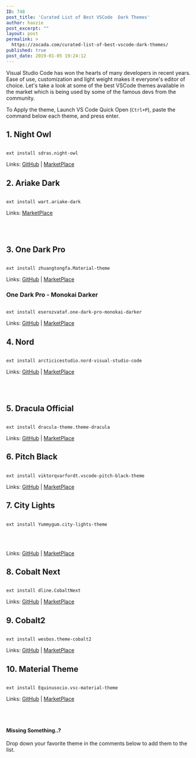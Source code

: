 ```yaml
---
ID: 748
post_title: 'Curated List of Best VSCode  Dark Themes'
author: haxzie
post_excerpt: ""
layout: post
permalink: >
  https://zocada.com/curated-list-of-best-vscode-dark-themes/
published: true
post_date: 2019-01-05 19:24:12
---
```

<!-- wp:paragraph -->
<p>Visual Studio Code has won the hearts of many developers in recent years. Ease of use, customization and light weight makes it everyone's editor of choice. Let's take a look at some of the best VSCode themes available in the market which is being used by some of the famous devs from the community.</p>
<!-- /wp:paragraph -->

<!-- wp:paragraph -->
<p>To Apply the theme, Launch VS Code Quick Open (<code>Ctrl+P</code>), paste the  command below each theme, and press enter.</p>
<!-- /wp:paragraph -->

<!-- wp:heading -->
<h2>1. Night Owl</h2>
<!-- /wp:heading -->

<!-- wp:image {"id":822} -->
<figure class="wp-block-image"><img src="https://zocada.com/wp-content/uploads/2019/01/Screenshot-from-2019-01-05-23-57-36-1024x576.png" alt="" class="wp-image-822"/></figure>
<!-- /wp:image -->

<!-- wp:code -->
<pre class="wp-block-code"><code>ext install sdras.night-owl</code></pre>
<!-- /wp:code -->

<!-- wp:paragraph -->
<p>Links: <a href="https://github.com/sdras/night-owl-vscode-theme">GitHub</a> | <a href="https://marketplace.visualstudio.com/items?itemName=sdras.night-owl&amp;WT.mc_id=twitter-social-sdras">MarketPlace</a></p>
<!-- /wp:paragraph -->

<!-- wp:heading -->
<h2>2. Ariake Dark</h2>
<!-- /wp:heading -->

<!-- wp:image {"id":828} -->
<figure class="wp-block-image"><img src="https://zocada.com/wp-content/uploads/2019/01/Screenshot-from-2019-01-06-00-17-36-1024x576.png" alt="" class="wp-image-828"/></figure>
<!-- /wp:image -->

<!-- wp:code -->
<pre class="wp-block-code"><code>ext install wart.ariake-dark</code></pre>
<!-- /wp:code -->

<!-- wp:paragraph -->
<p>Links:  <a href="https://marketplace.visualstudio.com/items?itemName=wart.ariake-dark">MarketPlace</a></p>
<!-- /wp:paragraph -->

<!-- wp:html -->
<p><script async="" src="//pagead2.googlesyndication.com/pagead/js/adsbygoogle.js"></script><br><ins class="adsbygoogle" style="display: block; text-align: center;" data-ad-layout="in-article" data-ad-format="fluid" data-ad-client="ca-pub-7556700931518738" data-ad-slot="2974167105"></ins><br><script><br />
     (adsbygoogle = window.adsbygoogle || []).push({});<br />
</script></p>
<!-- /wp:html -->

<!-- wp:heading -->
<h2>3. One Dark Pro</h2>
<!-- /wp:heading -->

<!-- wp:image {"id":825} -->
<figure class="wp-block-image"><img src="https://zocada.com/wp-content/uploads/2019/01/Screenshot-from-2019-01-06-00-10-18-1024x576.png" alt="" class="wp-image-825"/></figure>
<!-- /wp:image -->

<!-- wp:code -->
<pre class="wp-block-code"><code>ext install zhuangtongfa.Material-theme</code></pre>
<!-- /wp:code -->

<!-- wp:paragraph -->
<p>Links: <a href="https://github.com/Binaryify/OneDark-Pro">GitHub</a> | <a href="https://marketplace.visualstudio.com/items?itemName=zhuangtongfa.Material-theme">MarketPlace</a></p>
<!-- /wp:paragraph -->

<!-- wp:heading {"level":3} -->
<h3>One Dark Pro - Monokai Darker</h3>
<!-- /wp:heading -->

<!-- wp:image {"id":876} -->
<figure class="wp-block-image"><img src="https://zocada.com/wp-content/uploads/2019/01/Screenshot-from-2019-01-06-12-18-00-1024x576.png" alt="" class="wp-image-876"/></figure>
<!-- /wp:image -->

<!-- wp:code -->
<pre class="wp-block-code"><code>ext install eserozvataf.one-dark-pro-monokai-darker</code></pre>
<!-- /wp:code -->

<!-- wp:paragraph -->
<p>Links: <a href="https://github.com/eserozvataf/vscode-one-dark-pro-monokai-darker.git">GitHub</a> | <a href="https://marketplace.visualstudio.com/items?itemName=eserozvataf.one-dark-pro-monokai-darker">MarketPlace</a></p>
<!-- /wp:paragraph -->

<!-- wp:heading -->
<h2>4. Nord</h2>
<!-- /wp:heading -->

<!-- wp:image {"id":826} -->
<figure class="wp-block-image"><img src="https://zocada.com/wp-content/uploads/2019/01/Screenshot-from-2019-01-06-00-13-04-1024x576.png" alt="" class="wp-image-826"/></figure>
<!-- /wp:image -->

<!-- wp:code -->
<pre class="wp-block-code"><code>ext install arcticicestudio.nord-visual-studio-code</code></pre>
<!-- /wp:code -->

<!-- wp:paragraph -->
<p>Links: <a href="https://github.com/arcticicestudio/nord-visual-studio-code">GitHub</a> | <a href="https://marketplace.visualstudio.com/items?itemName=arcticicestudio.nord-visual-studio-code">MarketPlace</a></p>
<!-- /wp:paragraph -->

<!-- wp:html -->
<p><script async="" src="//pagead2.googlesyndication.com/pagead/js/adsbygoogle.js"></script><br><ins class="adsbygoogle" style="display: block; text-align: center;" data-ad-layout="in-article" data-ad-format="fluid" data-ad-client="ca-pub-7556700931518738" data-ad-slot="2974167105"></ins><br><script><br />
     (adsbygoogle = window.adsbygoogle || []).push({});<br />
</script></p>
<!-- /wp:html -->

<!-- wp:heading -->
<h2>5. Dracula Official</h2>
<!-- /wp:heading -->

<!-- wp:image {"id":827} -->
<figure class="wp-block-image"><img src="https://zocada.com/wp-content/uploads/2019/01/Screenshot-from-2019-01-06-00-15-56-1024x576.png" alt="" class="wp-image-827"/></figure>
<!-- /wp:image -->

<!-- wp:code -->
<pre class="wp-block-code"><code>ext install dracula-theme.theme-dracula</code></pre>
<!-- /wp:code -->

<!-- wp:paragraph -->
<p>Links: <a href="https://github.com/dracula/visual-studio-code.git">GitHub</a> | <a href="https://marketplace.visualstudio.com/items?itemName=dracula-theme.theme-dracula">MarketPlace</a></p>
<!-- /wp:paragraph -->

<!-- wp:heading -->
<h2>6. Pitch Black</h2>
<!-- /wp:heading -->

<!-- wp:image {"id":824} -->
<figure class="wp-block-image"><img src="https://zocada.com/wp-content/uploads/2019/01/Screenshot-from-2019-01-06-00-07-03-1024x576.png" alt="" class="wp-image-824"/></figure>
<!-- /wp:image -->

<!-- wp:code -->
<pre class="wp-block-code"><code>ext install viktorqvarfordt.vscode-pitch-black-theme</code></pre>
<!-- /wp:code -->

<!-- wp:paragraph -->
<p>Links: <a href="https://github.com/ViktorQvarfordt/vscode-pitch-black-theme">GitHub</a> | <a href="https://marketplace.visualstudio.com/items?itemName=viktorqvarfordt.vscode-pitch-black-theme">MarketPlace</a></p>
<!-- /wp:paragraph -->

<!-- wp:heading -->
<h2>7. City Lights</h2>
<!-- /wp:heading -->

<!-- wp:image {"id":829} -->
<figure class="wp-block-image"><img src="https://zocada.com/wp-content/uploads/2019/01/Screenshot-from-2019-01-06-00-19-44-1024x576.png" alt="" class="wp-image-829"/></figure>
<!-- /wp:image -->

<!-- wp:code -->
<pre class="wp-block-code"><code>ext install Yummygum.city-lights-theme</code></pre>
<!-- /wp:code -->

<!-- wp:html -->
<p><script async="" src="//pagead2.googlesyndication.com/pagead/js/adsbygoogle.js"></script><br><ins class="adsbygoogle" style="display: block; text-align: center;" data-ad-layout="in-article" data-ad-format="fluid" data-ad-client="ca-pub-7556700931518738" data-ad-slot="2974167105"></ins><br><script><br />
     (adsbygoogle = window.adsbygoogle || []).push({});<br />
</script></p>
<!-- /wp:html -->

<!-- wp:paragraph -->
<p>Links: <a href="https://github.com/Yummygum/city-lights-syntax-vsc">GitHub</a> | <a href="https://marketplace.visualstudio.com/items?itemName=Yummygum.city-lights-theme">MarketPlace</a></p>
<!-- /wp:paragraph -->

<!-- wp:heading -->
<h2>8. Cobalt Next</h2>
<!-- /wp:heading -->

<!-- wp:image {"id":831} -->
<figure class="wp-block-image"><img src="https://zocada.com/wp-content/uploads/2019/01/Screenshot-from-2019-01-06-00-26-47-1024x576.png" alt="" class="wp-image-831"/></figure>
<!-- /wp:image -->

<!-- wp:code -->
<pre class="wp-block-code"><code>ext install dline.CobaltNext</code></pre>
<!-- /wp:code -->

<!-- wp:paragraph -->
<p>Links: <a href="https://github.com/davidleininger/cobaltnext-vscode.git">GitHub</a> | <a href="https://marketplace.visualstudio.com/items?itemName=dline.CobaltNext">MarketPlace</a></p>
<!-- /wp:paragraph -->

<!-- wp:heading -->
<h2>9. Cobalt2</h2>
<!-- /wp:heading -->

<!-- wp:image {"id":853} -->
<figure class="wp-block-image"><img src="https://zocada.com/wp-content/uploads/2019/01/Screenshot-from-2019-01-06-00-40-15-1024x576.png" alt="" class="wp-image-853"/></figure>
<!-- /wp:image -->

<!-- wp:code -->
<pre class="wp-block-code"><code>ext install wesbos.theme-cobalt2</code></pre>
<!-- /wp:code -->

<!-- wp:paragraph -->
<p>Links: <a href="https://github.com/wesbos/cobalt2-vscode">GitHub</a> | <a href="https://marketplace.visualstudio.com/items?itemName=wesbos.theme-cobalt2">MarketPlace</a></p>
<!-- /wp:paragraph -->

<!-- wp:heading -->
<h2>10. Material Theme</h2>
<!-- /wp:heading -->

<!-- wp:image {"id":835} -->
<figure class="wp-block-image"><img src="https://zocada.com/wp-content/uploads/2019/01/qvxc7OA-1024x570.jpg" alt="" class="wp-image-835"/></figure>
<!-- /wp:image -->

<!-- wp:code -->
<pre class="wp-block-code"><code>ext install Equinusocio.vsc-material-theme</code></pre>
<!-- /wp:code -->

<!-- wp:paragraph -->
<p>Links: <a href="https://github.com/equinusocio/vsc-material-theme.git">GitHub</a> | <a href="https://marketplace.visualstudio.com/items?itemName=Equinusocio.vsc-material-theme">MarketPlace</a></p>
<!-- /wp:paragraph -->

<!-- wp:html -->
<p><script async="" src="//pagead2.googlesyndication.com/pagead/js/adsbygoogle.js"></script><br><ins class="adsbygoogle" style="display: block; text-align: center;" data-ad-layout="in-article" data-ad-format="fluid" data-ad-client="ca-pub-7556700931518738" data-ad-slot="2974167105"></ins><br><script><br />
     (adsbygoogle = window.adsbygoogle || []).push({});<br />
</script></p>
<!-- /wp:html -->

<!-- wp:heading {"level":4} -->
<h4>Missing Something..?</h4>
<!-- /wp:heading -->

<!-- wp:paragraph -->
<p>Drop down your favorite theme in the comments below to add them to the list.</p>
<!-- /wp:paragraph -->